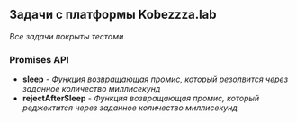 ## Задачи с платформы Kobezzza.lab

<i>Все задачи покрыты тестами</i>

### Promises API

- <b>sleep</b> - <i>Функция возвращающая промис, который резолвится через заданное количество миллисекунд</i>
- <b>rejectAfterSleep</b> - <i>Функция возвращающая промис, который реджектится через заданное количество миллисекунд</i>